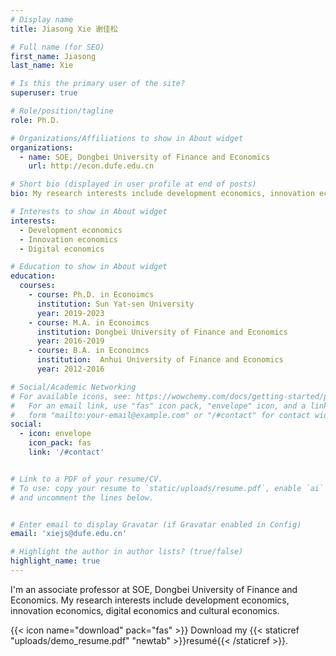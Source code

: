 ```yaml
---
# Display name
title: Jiasong Xie 谢佳松

# Full name (for SEO)
first_name: Jiasong
last_name: Xie

# Is this the primary user of the site?
superuser: true

# Role/position/tagline
role: Ph.D. 

# Organizations/Affiliations to show in About widget
organizations:
  - name: SOE, Dongbei University of Finance and Economics
    url: http://econ.dufe.edu.cn  

# Short bio (displayed in user profile at end of posts)
bio: My research interests include development economics, innovation economics and digital economics.

# Interests to show in About widget
interests:
  - Development economics
  - Innovation economics
  - Digital economics

# Education to show in About widget
education:
  courses:
    - course: Ph.D. in Econoimcs
      institution: Sun Yat-sen University
      year: 2019-2023
    - course: M.A. in Econoimcs
      institution: Dongbei University of Finance and Economics
      year: 2016-2019
    - course: B.A. in Econoimcs
      institution:  Anhui University of Finance and Economics
      year: 2012-2016

# Social/Academic Networking
# For available icons, see: https://wowchemy.com/docs/getting-started/page-builder/#icons
#   For an email link, use "fas" icon pack, "envelope" icon, and a link in the
#   form "mailto:your-email@example.com" or "/#contact" for contact widget.
social:
  - icon: envelope
    icon_pack: fas
    link: '/#contact'


# Link to a PDF of your resume/CV.
# To use: copy your resume to `static/uploads/resume.pdf`, enable `ai` icons in `params.yaml`,
# and uncomment the lines below.


# Enter email to display Gravatar (if Gravatar enabled in Config)
email: 'xiejs@dufe.edu.cn'

# Highlight the author in author lists? (true/false)
highlight_name: true
---
```

I'm an associate professor at SOE, Dongbei University of Finance and Economics. My research interests include development economics, innovation economics, digital economics and cultural economics.

{{< icon name="download" pack="fas" >}} Download my {{< staticref "uploads/demo_resume.pdf" "newtab" >}}resumé{{< /staticref >}}.
